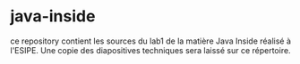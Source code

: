 # java-inside
ce repository contient les sources du lab1 de la matière Java Inside réalisé à l'ESIPE. 
Une copie des diapositives techniques sera laissé sur ce répertoire.